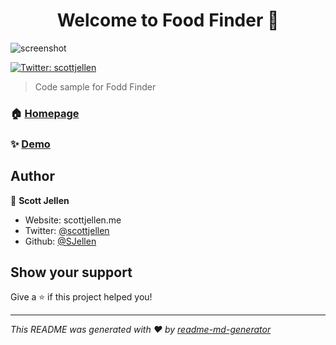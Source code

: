 <h1 align="center">Welcome to Food Finder 👋</h1>

![screenshot](https://github.com/SJellen/food_finder_sample/blob/master/ScreenShot.png)
<p>
  <a href="https://twitter.com/scottjellen" target="_blank">
    <img alt="Twitter: scottjellen" src="https://img.shields.io/twitter/follow/scottjellen.svg?style=social" />
  </a>
</p>

> Code sample for Fodd Finder

### 🏠 [Homepage](https://foodfinder.now.sh)

### ✨ [Demo](https://foodfinder.now.sh)

## Author

👤 **Scott Jellen**

* Website: scottjellen.me
* Twitter: [@scottjellen](https://twitter.com/scottjellen)
* Github: [@SJellen](https://github.com/SJellen)

## Show your support

Give a ⭐️ if this project helped you!

***
_This README was generated with ❤️ by [readme-md-generator](https://github.com/kefranabg/readme-md-generator)_